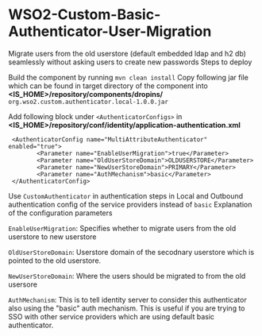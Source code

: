 # WSO2-Custom-Basic-Authenticator-User-Migration

Migrate users from the old userstore (default embedded ldap and h2 db) seamlessly without asking users to create new passwords
Steps to deploy

Build the component by running `mvn clean install`
Copy following jar file which can be found in target directory of the component into **<IS_HOME>/repository/components/dropins/**
`org.wso2.custom.authenticator.local-1.0.0.jar`

Add following block under `<AuthenticatorConfigs>` in **<IS_HOME>/repository/conf/identity/application-authentication.xml**
   
```
 <AuthenticatorConfig name="MultiAttributeAuthenticator" enabled="true">
        <Parameter name="EnableUserMigration">true</Parameter>
        <Parameter name="OldUserStoreDomain">OLDUSERSTORE</Parameter>
        <Parameter name="NewUserStoreDomain">PRIMARY</Parameter>
        <Parameter name="AuthMechanism">basic</Parameter>
 </AuthenticatorConfig>
 ```
  
Use `CustomAuthenticator` in authentication steps in Local and Outbound authentication config of the service providers instead of `basic`
Explanation of the configuration parameters

`EnableUserMigration`: Specifies whether to migrate users from the old userstore to new userstore

`OldUserStoreDomain`: Userstore domain of the secodnary userstore which is pointed to the old userstore.

`NewUserStoreDomain`: Where the users should be migrated to from the old usersore

`AuthMechanism`: This is to tell identity server to consider this authenticator also using the "basic" auth mechanism. This is useful if you are trying to SSO with other service providers which are using default basic authenticator.
